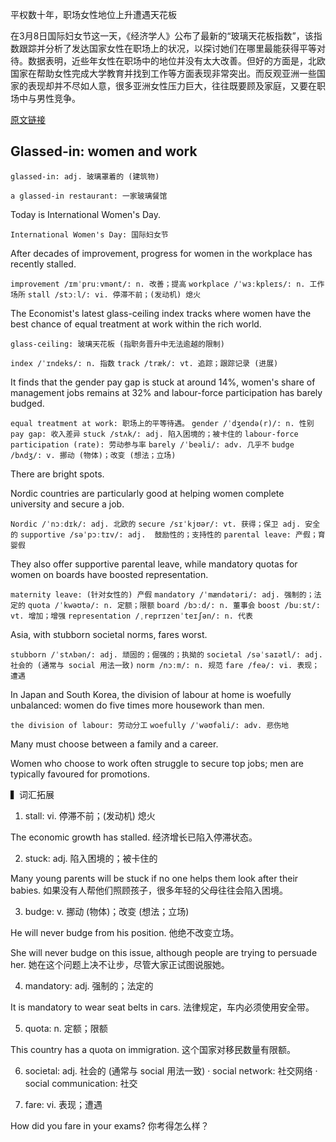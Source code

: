 平权数十年，职场女性地位上升遭遇天花板

在3月8日国际妇女节这一天，《经济学人》公布了最新的“玻璃天花板指数”，该指数跟踪并分析了发达国家女性在职场上的状况，以探讨她们在哪里最能获得平等对待。数据表明，近些年女性在职场中的地位并没有太大改善。但好的方面是，北欧国家在帮助女性完成大学教育并找到工作等方面表现非常突出。而反观亚洲一些国家的表现却并不尽如人意，很多亚洲女性压力巨大，往往既要顾及家庭，又要在职场中与男性竞争。

[原文链接](https://espresso.economist.com/24988d9aa627ea723a4769c83e481a76)



## Glassed-in: women and work

`glassed-in: adj. 玻璃罩着的 (建筑物)`

`a glassed-in restaurant: 一家玻璃餐馆`

Today is International Women's Day.

`International Women's Day: 国际妇女节`

After decades of improvement, progress for women in the workplace has recently stalled.

`improvement /ɪmˈpruːvmənt/: n. 改善；提高`
`workplace /ˈwɜːkpleɪs/: n. 工作场所`
`stall /stɔːl/: vi. 停滞不前；(发动机) 熄火`

The Economist's latest glass-ceiling index tracks where women have the best chance of equal treatment at work within the rich world.

`glass-ceiling: 玻璃天花板 (指职务晋升中无法逾越的限制)`

`index /ˈɪndeks/: n. 指数`
`track /træk/: vt. 追踪；跟踪记录 (进展)`

It finds that the gender pay gap is stuck at around 14%, women's share of management jobs remains at 32% and labour-force participation has barely budged.

`equal treatment at work: 职场上的平等待遇。`
`gender /ˈdʒendə(r)/: n. 性别`
`pay gap: 收入差异`
`stuck /stʌk/: adj. 陷入困境的；被卡住的`
`labour-force participation (rate): 劳动参与率`
`barely /ˈbeəli/: adv. 几乎不`
`budge /bʌdʒ/: v. 挪动 (物体)；改变 (想法；立场)`

There are bright spots.

Nordic countries are particularly good at helping women complete university and secure a job.

`Nordic /ˈnɔːdɪk/: adj. 北欧的`
`secure /sɪˈkjʊər/: vt. 获得；保卫 adj. 安全的`
`supportive /səˈpɔːtɪv/: adj.  鼓励性的；支持性的`
`parental leave: 产假；育婴假`

They also offer supportive parental leave, while mandatory quotas for women on boards have boosted representation.


`maternity leave: (针对女性的) 产假`
`mandatory /ˈmændətəri/: adj. 强制的；法定的`
`quota /ˈkwəʊtə/: n. 定额；限额`
`board /bɔːd/: n. 董事会`
`boost /buːst/: vt. 增加；增强`
`representation /ˌreprɪzenˈteɪʃən/: n. 代表`

Asia, with stubborn societal norms, fares worst.

`stubborn /ˈstʌbən/: adj. 顽固的；倔强的；执拗的`
`societal /səˈsaɪətl/: adj. 社会的 (通常与 social 用法一致)`
`norm /nɔːm/: n. 规范`
`fare /feə/: vi. 表现；遭遇`

In Japan and South Korea, the division of labour at home is woefully unbalanced: women do five times more housework than men.


`the division of labour: 劳动分工`
`woefully /ˈwəʊfəli/: adv. 悲伤地`

Many must choose between a family and a career.

Women who choose to work often struggle to secure top jobs; men are typically favoured for promotions.



▍词汇拓展

1. stall: vi. 停滞不前；(发动机) 熄火

The economic growth has stalled.
经济增长已陷入停滞状态。

2. stuck: adj. 陷入困境的；被卡住的

Many young parents will be stuck if no one helps them look after their babies.
如果没有人帮他们照顾孩子，很多年轻的父母往往会陷入困境。

3. budge: v. 挪动 (物体)；改变 (想法；立场)

He will never budge from his position.
他绝不改变立场。

She will never budge on this issue, although people are trying to persuade her.
她在这个问题上决不让步，尽管大家正试图说服她。

4. mandatory: adj. 强制的；法定的

It is mandatory to wear seat belts in cars.
法律规定，车内必须使用安全带。

5. quota: n. 定额；限额

This country has a quota on immigration.
这个国家对移民数量有限额。

6. societal: adj. 社会的 (通常与 social 用法一致)
· social network: 社交网络
· social communication: 社交

7. fare: vi. 表现；遭遇

How did you fare in your exams?
你考得怎么样？
